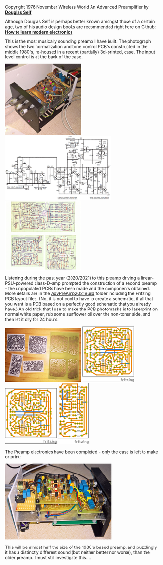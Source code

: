 Copyright 1976 November Wireless World An Advanced Preamplifier by [**Douglas Self**](http://www.douglas-self.com/ampins/library/ampartew.htm)

Although Douglas Self is perhaps better known amongst those of a certain age, two of his audio design books are recommended right here on Github: 
[**How to learn modern electronics**](https://github.com/joaocarvalhoopen/How_to_learn_modern_electronics)

This is the most musically sounding preamp I have built. The photograph shows the two normalization and tone control PCB's constructed in the middle 1980's, re-housed in a recent (partially) 3d-printed, case. The input level control is at the back of the case. 

<p align="left">
<img src="DSelfPreamp1.jpg" width="250" />  
<img src="DSelfPreamp.jpg" width="350" />   
<img src="pcb-layouts.jpg" width="250" />  	
</p>
	
Listening during the past year (2020/2021) to this preamp driving a linear-PSU-powered class-D-amp prompted the construction of a second preamp - the unpopulated PCBs have been made and the components obtained. More details are in the [AdvPreAmp2021Build](AdvPreAmp2021Build) folder including the Fritzing PCB layout files. (No, it is not cool to have to create a schematic, if all that you want is a PCB based on a perfectly good schematic that you already have.) An old trick that I use to make the PCB photomasks is to laserprint on normal white paper, rub some sunflower oil over the non-toner side, and then let it dry for 24 hours.

<p align="left">
<img src="AdvPreAmp2021Build/pcb1.jpg" width="250" />  
<img src="AdvPreAmp2021Build/AdvPreAmp1_pcb.jpg" width="170" />   
<img src="AdvPreAmp2021Build/AdvPreAmp2_pcb.jpg" width="170" />  
<img src="AdvPreAmp2021Build/AdvPreAmp3_pcb.jpg" width="100" />  
</p>

The Preamp electronics have been completed - only the case is left to make or print:
<p align="left">
<img src="AdvPreAmp2021Build/Completed2.jpg" width="350" />  
</p>

This will be almost half the size of the 1980's based preamp, and puzzlingly it has a distinctly different sound (but neither better nor worse), than the older preamp. I must still investigate this....
